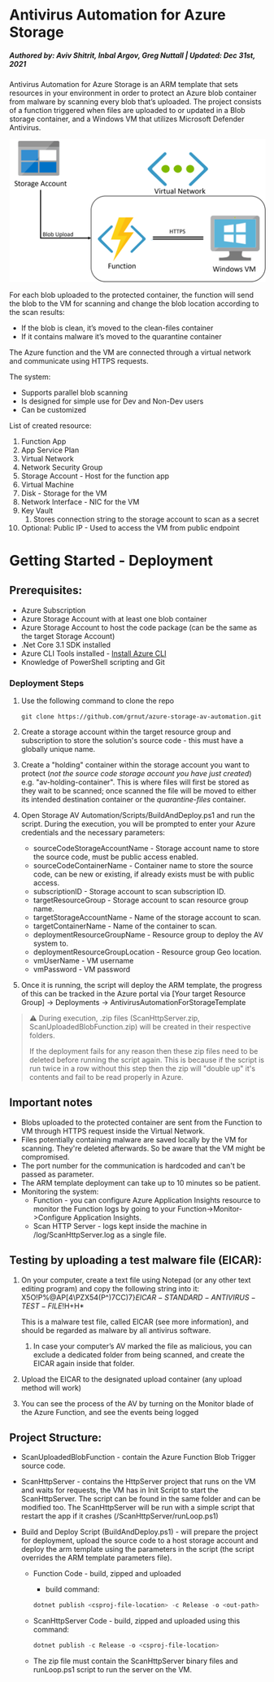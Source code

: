 # Antivirus Automation for Azure Storage
##### Authored by: Aviv Shitrit, Inbal Argov, Greg Nuttall | Updated: Dec 31st, 2021  

Antivirus Automation for Azure Storage is an ARM template that sets resources in your environment in order to protect an Azure blob container from malware by scanning every blob that’s uploaded. The project consists of a function triggered when files are uploaded to or updated in a Blob storage container, and a Windows VM that utilizes  Microsoft Defender Antivirus.

<img src="https://raw.githubusercontent.com/Azure/azure-storage-av-automation/main/AvAutoSystem.png"/>

For each blob uploaded to the protected container, the function will send the blob to the VM for scanning and change the blob location according to the scan results:
* If the blob is clean, it’s moved to the clean-files container
* If it contains malware it’s moved to the quarantine container

The Azure function and the VM are connected through a virtual network and communicate using HTTPS requests.  

The system:
* Supports parallel blob scanning
* Is designed for simple use for Dev and Non-Dev users
* Can be customized

List of created resource:
1. Function App
1. App Service Plan
1. Virtual Network
1. Network Security Group
1. Storage Account - Host for the function app
1. Virtual Machine
1. Disk - Storage for the VM
1. Network Interface - NIC for the VM
1. Key Vault
    1. Stores connection string to the storage account to scan as a secret
1. Optional: Public IP - Used to access the VM from public endpoint
# Getting Started - Deployment

## Prerequisites:
* Azure Subscription
* Azure Storage Account with at least one blob container
* Azure Storage Account to host the code package (can be the same as the target Storage Account)
* .Net Core 3.1 SDK installed
* Azure CLI Tools installed - [Install Azure CLI][instalCliUrl]
* Knowledge of PowerShell scripting and Git
### Deployment Steps
1. Use the following command to clone the repo
    ```
    git clone https://github.com/grnut/azure-storage-av-automation.git
    ```

2. Create a storage account within the target resource group and subscription to store the solution's source code - this must have a globally unique name.

3. Create a "holding" container within the storage account you want to protect (_not the source code storage account you have just created_) e.g. "av-holding-container". This is where files will first be stored as they wait to be scanned; once scanned the file will be moved to either its intended destination container or the *quarantine-files* container.

4. Open Storage AV Automation/Scripts/BuildAndDeploy.ps1 and run the script. During the execution, you will be prompted to enter your Azure credentials and the necessary parameters:

    - sourceCodeStorageAccountName - Storage account name to store the source code, must be public access enabled.
    - sourceCodeContainerName - Container name to store the source code, can be new or existing, if already exists must be with public access.
    - subscriptionID - Storage account to scan subscription ID.
    - targetResourceGroup - Storage account to scan resource group name.
    - targetStorageAccountName - Name of the storage account to scan.
    - targetContainerName - Name of the container to scan.
    - deploymentResourceGroupName - Resource group to deploy the AV system to.
    - deploymentResourceGroupLocation - Resource group Geo location.
    - vmUserName - VM username
    - vmPassword - VM password

5.  Once it is running, the script will deploy the ARM template, the progress of this can be tracked in the Azure portal via [Your target Resource Group] -> Deployments -> AntivirusAutomationForStorageTemplate

    
> :warning: During execution, .zip files (ScanHttpServer.zip, ScanUploadedBlobFunction.zip) will be created in their respective folders.     
>
>If the deployment fails for any reason then these zip files need to be deleted before running the script again. This is because if the script is run twice in a row without this step then the zip will "double up" it's contents and fail to be read properly in Azure.

## Important notes
* Blobs uploaded to the protected container are sent from the Function to VM through HTTPS request inside the Virtual Network.
* Files potentially containing malware are saved locally by the VM for scanning. They're deleted afterwards. So be aware that the VM might be compromised.
* The port number for the communication is hardcoded and can't be passed as parameter.
* The ARM template deployment can take up to 10 minutes so be patient.
* Monitoring the system:
    * Function - you can configure Azure Application Insights resource to monitor the Function logs by going to your Function->Monitor->Configure Application Insights.
    * Scan HTTP Server - logs kept inside the machine in /log/ScanHttpServer.log as a single file.

## Testing by uploading a test malware file (EICAR):
1. On your computer, create a text file using Notepad (or any other text editing program) and copy the following string into it:
X5O!P%@AP[4\PZX54(P^)7CC)7}$EICAR-STANDARD-ANTIVIRUS-TEST-FILE!$H+H*

    This is a malware test file, called EICAR (see more information), and should be regarded as malware by all antivirus software. 
    1. In case your computer’s AV marked the file as malicious, you can exclude a dedicated folder from being scanned, and create the EICAR again inside that folder.

2. Upload the EICAR to the designated upload container (any upload method will work)

3. You can see the process of the AV by turning on the Monitor blade of the Azure Function, and see the events being logged 

## Project Structure:
* ScanUploadedBlobFunction - contain the Azure Function Blob Trigger source code.

* ScanHttpServer - contains the HttpServer project that runs on the VM and waits for requests, the VM has in Init Script to start the ScanHttpServer. The script can be found in the same folder and can be modified too. The ScanHttpServer will be run with a simple script that restart the app if it crashes (/ScanHttpServer/runLoop.ps1)

* Build and Deploy Script (BuildAndDeploy.ps1) - will prepare the project for deployment, upload the source code to a host storage account and deploy the arm template using the parameters in the script (the script overrides the ARM template parameters file).

    *  Function Code - build, zipped and uploaded
        * build command:
    
        ```powershell
        dotnet publish <csproj-file-location> -c Release -o <out-path>
        ```

    *  ScanHttpServer Code - build, zipped and uploaded using this command:

        ```powershell
        dotnet publish -c Release -o <csproj-file-location>
        ```

    * The zip file must contain the ScanHttpServer binary files and runLoop.ps1 script to run the server on the VM.

[instalCliUrl]: https://docs.microsoft.com/en-us/cli/azure/install-azure-cli

[blobTriggerAlternatives]: https://docs.microsoft.com/en-us/azure/azure-functions/functions-bindings-storage-blob-trigger?tabs=csharp#alternatives

[existingVnetScenario]: https://github.com/Azure/azure-storage-av-automation#existing-vnet-variation

[enableAppInsights]: https://docs.microsoft.com/en-us/azure/azure-functions/functions-monitoring

[azureMonitorLogs]: https://docs.microsoft.com/en-us/azure/azure-functions/functions-monitor-log-analytics?tabs=csharp
